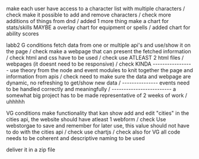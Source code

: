 make each user have access to a character list with multiple characters / check
make it possible to add and remove characters / check
more additions of things from dnd / added 1 more thing
make a chart for stats/skills
MAYBE a overlay chart for equipment or spells / added chart for ability scores 



labb2 G conditions
fetch data from one or multiple api's and use/show it on the page / check
make a webpage that can present the fetched information / check
html and css have to be used / check
use ATLEAST 2 html files / webpages (it doesnt need to be responsive) / check KINDA -----------------
use theory from the node and event modules to knit together the page and information from apis / check
need to make sure the data and webpage are dynamic, no refreshing to get/show new data / ---------------
events need to be handled correctly and meaningfully / -------------------------
a somewhat big project has to be made representative of 2 weeks of work / uhhhhh

VG conditions
make functionality that kan show add and edit "cities" in the cities api, the website should have atleast 1 webform / check
Use webstorgae to save and remember for later use, this value should not have to do with the cities api / check
use chartjs / check
also for VG all code needs to be coherent and descriptive naming to be used

deliver it in a zip file